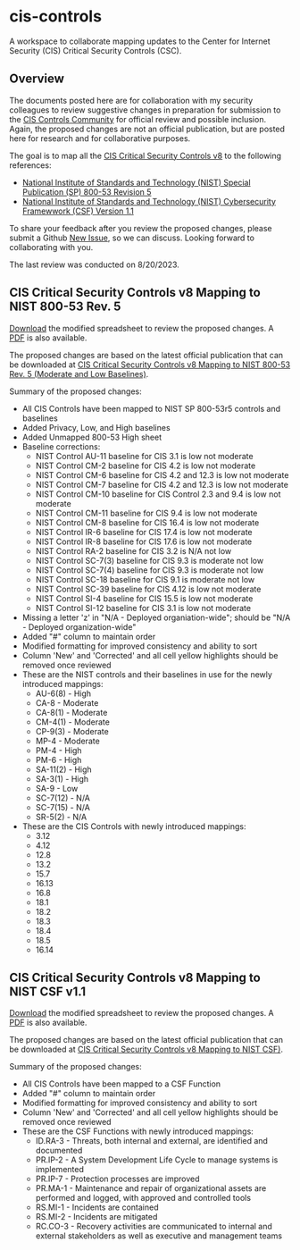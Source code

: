# cis-controls

A workspace to collaborate mapping updates to the Center for Internet Security (CIS) Critical Security Controls (CSC).

## Overview

The documents posted here are for collaboration with my security colleagues to review suggestive changes in preparation for submission to the [CIS Controls Community](https://www.cisecurity.org/communities/controls) for official review and possible inclusion. Again, the proposed changes are not an official publication, but are posted here for research and for collaborative purposes.

The goal is to map all the [CIS Critical Security Controls v8](https://www.cisecurity.org/controls/cis-controls-list) to the following references:

- [National Institute of Standards and Technology (NIST) Special Publication (SP) 800-53 Revision 5](https://csrc.nist.gov/pubs/sp/800/53/r5/upd1/final)
- [National Institute of Standards and Technology (NIST) Cybersecurity Framewwork (CSF) Version 1.1](https://www.nist.gov/cyberframework/framework)

To share your feedback after you review the proposed changes, please submit a Github [New Issue](https://github.com/dgomez407/cis-controls/issues/new/choose), so we can discuss. Looking forward to collaborating with you.

The last review was conducted on 8/20/2023.

## CIS Critical Security Controls v8 Mapping to NIST 800-53 Rev. 5

[Download](./cis-to-sp80053r5/CIS_Controls_v8_Mapping_to_NIST_SP_800_53_Rev_5_Moderate_and_Low_Base_modified.xlsx) the modified spreadsheet to review the proposed changes. A [PDF](./cis-to-sp80053r5/CIS_Controls_v8_Mapping_to_NIST_SP_800_53_Rev_5_Moderate_and_Low_Base_modified.pdf) is also available.

The proposed changes are based on the latest official publication that can be downloaded at [CIS Critical Security Controls v8 Mapping to NIST 800-53 Rev. 5 (Moderate and Low Baselines)](https://www.cisecurity.org/insights/white-papers/cis-controls-v8-mapping-to-nist-800-53-rev-5).

Summary of the proposed changes:

- All CIS Controls have been mapped to NIST SP 800-53r5 controls and baselines
- Added Privacy, Low, and High baselines
- Added Unmapped 800-53 High sheet
- Baseline corrections:
  - NIST Control AU-11 baseline for CIS 3.1 is low not moderate
  - NIST Control CM-2 baseline for CIS 4.2 is low not moderate
  - NIST Control CM-6 baseline for CIS 4.2 and 12.3 is low not moderate
  - NIST Control CM-7 baseline for CIS 4.2 and 12.3 is low not moderate
  - NIST Control CM-10 baseline for CIS Control 2.3 and 9.4 is low not moderate
  - NIST Control CM-11 baseline for CIS 9.4 is low not moderate
  - NIST Control CM-8 baseline for CIS 16.4 is low not moderate
  - NIST Control IR-6 baseline for CIS 17.4 is low not moderate
  - NIST Control IR-8 baseline for CIS 17.6 is low not moderate
  - NIST Control RA-2 baseline for CIS 3.2 is N/A not low
  - NIST Control SC-7(3) baseline for CIS 9.3 is moderate not low
  - NIST Control SC-7(4) baseline for CIS 9.3 is moderate not low
  - NIST Control SC-18 baseline for CIS 9.1 is moderate not low
  - NIST Control SC-39 baseline for CIS 4.12 is low not moderate
  - NIST Control SI-4 baseline for CIS 15.5 is low not moderate
  - NIST Control SI-12 baseline for CIS 3.1 is low not moderate
- Missing a letter 'z' in "N/A - Deployed organiation-wide"; should be "N/A - Deployed organization-wide"
- Added "#" column to maintain order
- Modified formatting for improved consistency and ability to sort
- Column 'New' and 'Corrected' and all cell yellow highlights should be removed once reviewed
- These are the NIST controls and their baselines in use for the newly introduced mappings:
  - AU-6(8) - High
  - CA-8 - Moderate
  - CA-8(1) - Moderate
  - CM-4(1) - Moderate
  - CP-9(3) - Moderate
  - MP-4 - Moderate
  - PM-4 - High
  - PM-6 - High
  - SA-11(2) - High
  - SA-3(1) - High
  - SA-9 - Low
  - SC-7(12) - N/A
  - SC-7(15) - N/A
  - SR-5(2) - N/A
- These are the CIS Controls with newly introduced mappings:
  - 3.12
  - 4.12
  - 12.8
  - 13.2
  - 15.7
  - 16.13
  - 16.8
  - 18.1
  - 18.2
  - 18.3
  - 18.4
  - 18.5
  - 16.14

## CIS Critical Security Controls v8 Mapping to NIST CSF v1.1

[Download](./cis-to-csfv1.1/CIS_Controls_v8_Mapping_to_NIST_CSF_2_2023_modified.xlsx) the modified spreadsheet to review the proposed changes. A [PDF](./cis-to-csfv1.1/CIS_Controls_v8_Mapping_to_NIST_CSF_2_2023_modified.pdf) is also available.

The proposed changes are based on the latest official publication that can be downloaded at [CIS Critical Security Controls v8 Mapping to NIST CSF)](https://www.cisecurity.org/insights/white-papers/cis-controls-v8-mapping-to-nist-csf).

Summary of the proposed changes:

- All CIS Controls have been mapped to a CSF Function
- Added "#" column to maintain order
- Modified formatting for improved consistency and ability to sort
- Column 'New' and 'Corrected' and all cell yellow highlights should be removed once reviewed
- These are the CSF Functions with newly introduced mappings:
  - ID.RA-3 - Threats, both internal and external, are identified and documented
  - PR.IP-2 - A System Development Life Cycle to manage systems is implemented
  - PR.IP-7 - Protection processes are improved
  - PR.MA-1 - Maintenance and repair of organizational assets are performed and logged, with approved and controlled tools
  - RS.MI-1 - Incidents are contained
  - RS.MI-2 - Incidents are mitigated
  - RC.CO-3 - Recovery activities are communicated to internal and external stakeholders as well as executive and management teams
